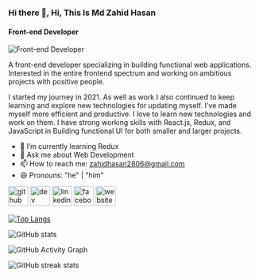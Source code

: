 ### Hi there 👋, Hi, This Is Md Zahid Hasan
#### Front-end Developer 
![Front-end Developer ](https://media-exp1.licdn.com/dms/image/C5616AQFOHPzmJKPIcw/profile-displaybackgroundimage-shrink_350_1400/0/1642851709533?e=1672272000&v=beta&t=WtLYqC7F8ysDLhK2Dpf6HcuvYqKJEz8OSP-N-AaSt4U)

A front-end developer specializing in building functional web applications. Interested in the entire frontend spectrum and working on ambitious projects with positive people.

I started my journey in 2021. As well as work I also continued to keep learning and explore new technologies for updating myself. I've made myself more efficient and productive. I love to learn new technologies and work on them. I have strong working skills with React.js, Redux, and JavaScript in Building functional UI for both smaller and larger projects.

- 🌱 I’m currently learning Redux 
- 💬 Ask me about Web Development  
- 📫 How to reach me: zahidhasan2806@gmail.com 
- 😄 Pronouns: "he" | "him" 


[<img src='https://cdn.jsdelivr.net/npm/simple-icons@3.0.1/icons/github.svg' alt='github' height='40'>](https://github.com/zahidhasan2806)  [<img src='https://cdn.jsdelivr.net/npm/simple-icons@3.0.1/icons/dev-dot-to.svg' alt='dev' height='40'>](https://dev.to/zahidhasan2806)  [<img src='https://cdn.jsdelivr.net/npm/simple-icons@3.0.1/icons/linkedin.svg' alt='linkedin' height='40'>](https://www.linkedin.com/in/zahidhasan2806/)  [<img src='https://cdn.jsdelivr.net/npm/simple-icons@3.0.1/icons/facebook.svg' alt='facebook' height='40'>](https://www.facebook.com/jahid.zam)  [<img src='https://cdn.jsdelivr.net/npm/simple-icons@3.0.1/icons/icloud.svg' alt='website' height='40'>](https://mdzahidhasan2806.web.app)  

[![Top Langs](https://github-readme-stats.vercel.app/api/top-langs/?username=zahidhasan2806)](https://github.com/anuraghazra/github-readme-stats)

![GitHub stats](https://github-readme-stats.vercel.app/api?username=zahidhasan2806&show_icons=true)  

![GitHub Activity Graph](https://activity-graph.herokuapp.com/graph?username=zahidhasan2806)  

![GitHub streak stats](https://github-readme-streak-stats.herokuapp.com/?user=zahidhasan2806)  

